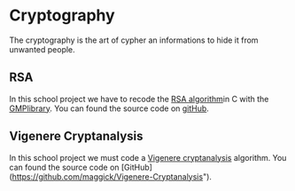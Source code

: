 # Cryptography

The cryptography is the art of cypher an informations to hide it from unwanted people.

## RSA

In this school project we have to recode the
[RSA algorithm](http://en.wikipedia.org/wiki/RSA_%28algorithm%29)in C with the
[GMPlibrary](http://gmplib.org).
You can found the source code on [gitHub](https://github.com/maggick/rsa).

## Vigenere Cryptanalysis

In this school project we must code a [Vigenere
cryptanalysis](http://en.wikipedia.org/wiki/Vigen%C3%A8re_cipher#Cryptanalysis)
algorithm.
You can found the source code on [GitHub]
(https://github.com/maggick/Vigenere-Cryptanalysis").

